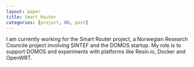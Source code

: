 ```yaml
---
layout: paper
title: Smart Router
categories: [project, NO, past]
---
```

I am currently working for the Smart Router project, a Norwegian Research Councile project involving SINTEF and the DOMOS startup. My role is to support DOMOS and experiments with platforms like Resin.io, Docker and OpenWRT.